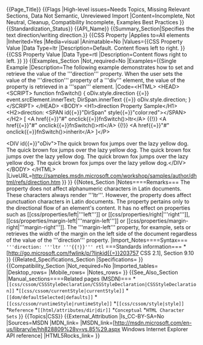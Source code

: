 {{Page_Title}}
{{Flags
|High-level issues=Needs Topics, Missing Relevant Sections, Data Not Semantic, Unreviewed Import
|Content=Incomplete, Not Neutral, Cleanup, Compatibility Incomplete, Examples Best Practices
}}
{{Standardization_Status}}
{{API_Name}}
{{Summary_Section|Specifies the text direction/writing direction.}}
{{CSS Property
|Applies to=All elements
|Inherited=Yes
|Media=visual
|Animatable=No
|Values={{CSS Property Value
|Data Type=ltr
|Description=Default. Content flows left to right.
}}{{CSS Property Value
|Data Type=rtl
|Description=Content flows right to left.
}}
}}
{{Examples_Section
|Not_required=No
|Examples={{Single Example
|Description=The following example demonstrates how to set and retrieve the value of the '''direction''' property.  When the user sets the value of the '''direction''' property of a '''div''' element, the value of the property is retrieved in a '''span''' element.
|Code=&lt;HTML&gt;
  &lt;HEAD&gt;
    &lt;SCRIPT&gt;
    function fnSwitch()
    {
      oDiv.style.direction {{=}} event.srcElement.innerText;
      DirSpan.innerText {{=}} oDiv.style.direction;
    }
    &lt;/SCRIPT&gt;
  &lt;/HEAD&gt;
  &lt;BODY&gt;
    &lt;H1&gt;direction Property Sample&lt;/H1&gt;
    &lt;H2&gt;direction: 
      &lt;SPAN id{{=}}"DirSpan" style{{=}}"color:red"&gt;&lt;/SPAN&gt;
    &lt;/H2&gt;
  [ &lt;A href{{=}}"#" onclick{{=}}fnSwitch()&gt;ltr&lt;/A&gt; {{!}} &lt;A href{{=}}"#" 
  onclick{{=}}fnSwitch()&gt;rtl&lt;/A&gt; {{!}} &lt;A href{{=}}"#" onclick{{=}}fnSwitch()&gt;inherit&lt;/A&gt; ]&lt;/P&gt;
  
  &lt;DIV id{{=}}"oDiv"&gt;The quick brown fox jumps over the lazy yellow dog. The quick brown fox 
  jumps over the lazy yellow dog. The quick brown fox jumps over the lazy yellow 
  dog. The quick brown fox jumps over the lazy yellow dog. The quick brown fox 
  jumps over the lazy yellow dog.&lt;/DIV&gt;
&lt;/BODY&gt;
&lt;/HTML&gt;
|LiveURL=http://samples.msdn.microsoft.com/workshop/samples/author/dhtml/refs/direction.htm
}}
}}
{{Notes_Section
|Notes====Remarks===
The property does not affect alphanumeric characters in Latin documents. These characters always render '''ltr'''.  However, the property does affect punctuation characters in Latin documents.
The property pertains only to the directional flow of an element's content. It has no effect on properties such as [[css/properties/left|'''left''']] or [[css/properties/right|'''right''']], [[css/properties/margin-left|'''margin-left''']] or [[css/properties/margin-right|'''margin-right''']].  The '''margin-left''' property, for example, sets or retrieves the width of the margin on the left side of the document regardless of the value of the '''direction''' property.
|Import_Notes====Syntax===
<code>'''direction: '''ltr '''{{!}}''' rtl</code>
===Standards information===
*[http://go.microsoft.com/fwlink/p/?linkid{{=}}203757 CSS 2.1], Section 9.10
}}
{{Related_Specifications_Section
|Specifications=
}}
{{Compatibility_Section
|Not_required=No
|Imported_tables=
|Desktop_rows=
|Mobile_rows=
|Notes_rows=
}}
{{See_Also_Section
|Manual_sections====Related pages (MSDN)===
*<code>[[css/cssom/CSSStyleDeclaration/CSSStyleDeclaration|CSSStyleDeclaration]]</code>
*<code>[[css/cssom/currentStyle|currentStyle]]</code>
*<code>[[dom/defaultSelected|defaults]]</code>
*<code>[[css/cssom/runtimeStyle|runtimeStyle]]</code>
*<code>[[css/cssom/style|style]]</code>
*<code>Reference</code>
*<code>[[html/attributes/dir|dir]]</code>
*<code>Conceptual</code>
*<code>HTML Character Sets</code>
}}
{{Topics|CSS}}
{{External_Attribution
|Is_CC-BY-SA=No
|Sources=MSDN
|MDN_link=
|MSDN_link=[http://msdn.microsoft.com/en-us/library/ie/hh828809%28v=vs.85%29.aspx Windows Internet Explorer API reference]
|HTML5Rocks_link=
}}